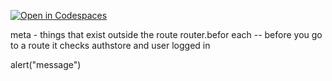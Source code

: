[![Open in Codespaces](https://classroom.github.com/assets/launch-codespace-2972f46106e565e64193e422d61a12cf1da4916b45550586e14ef0a7c637dd04.svg)](https://classroom.github.com/open-in-codespaces?assignment_repo_id=18893042)

meta - things that exist outside the route
router.befor each -- before you go to a route it checks authstore and user logged in

alert("message")
